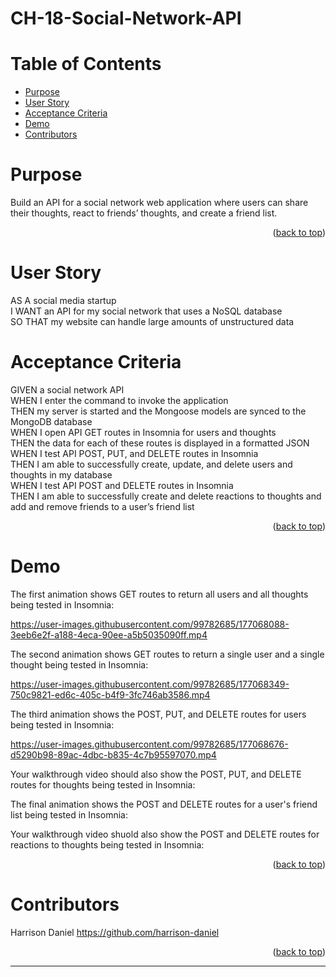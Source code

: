 # CH-18-Social-Network-API

# Table of Contents

- [Purpose](#purpose)
- [User Story](#user-story)
- [Acceptance Criteria](#acceptance-criteria)
- [Demo](#demo)
- [Contributors](#contributors)

# Purpose

Build an API for a social network web application where users can share their thoughts, react to friends’ thoughts, and create a friend list.

<p align="right">(<a href="#top">back to top</a>)</p>

# User Story

AS A social media startup  
I WANT an API for my social network that uses a NoSQL database  
SO THAT my website can handle large amounts of unstructured data

# Acceptance Criteria

GIVEN a social network API  
WHEN I enter the command to invoke the application  
THEN my server is started and the Mongoose models are synced to the MongoDB database  
WHEN I open API GET routes in Insomnia for users and thoughts  
THEN the data for each of these routes is displayed in a formatted JSON  
WHEN I test API POST, PUT, and DELETE routes in Insomnia  
THEN I am able to successfully create, update, and delete users and thoughts in my database  
WHEN I test API POST and DELETE routes in Insomnia  
THEN I am able to successfully create and delete reactions to thoughts and add and remove friends to a user’s friend list

<p align="right">(<a href="#top">back to top</a>)</p>

# Demo

The first animation shows GET routes to return all users and all thoughts being tested in Insomnia:

https://user-images.githubusercontent.com/99782685/177068088-3eeb6e2f-a188-4eca-90ee-a5b5035090ff.mp4  


The second animation shows GET routes to return a single user and a single thought being tested in Insomnia:


https://user-images.githubusercontent.com/99782685/177068349-750c9821-ed6c-405c-b4f9-3fc746ab3586.mp4  


The third animation shows the POST, PUT, and DELETE routes for users being tested in Insomnia:


https://user-images.githubusercontent.com/99782685/177068676-d5290b98-89ac-4dbc-b835-4c7b95597070.mp4



Your walkthrough video should also show the POST, PUT, and DELETE routes for thoughts being tested in Insomnia:



The final animation shows the POST and DELETE routes for a user's friend list being tested in Insomnia:



Your walkthrough video shuold also show the POST and DELETE routes for reactions to thoughts being tested in Insomnia:



<p align="right">(<a href="#top">back to top</a>)</p>

# Contributors

<!-- ![GitHub contributors](https://img.shields.io/github/contributors-anon/ -->

Harrison Daniel https://github.com/harrison-daniel


<p align="right">(<a href="#top">back to top</a>)</p>

---





